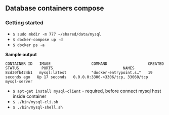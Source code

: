 ## Database containers compose

### Getting started

- `$ sudo mkdir -m 777 ~/shared/data/mysql`
- `$ docker-compose up -d`
- `$ docker ps -a`

**Sample output**

```shell
CONTAINER ID   IMAGE                  COMMAND                  CREATED          STATUS          PORTS                               NAMES
8cd30fb424b1   mysql:latest           "docker-entrypoint.s…"   19 seconds ago   Up 17 seconds   0.0.0.0:3306->3306/tcp, 33060/tcp   mysql-server
```

- `$ apt-get install mysql-client` - required, before connect mysql host inside container
- `$ ./bin/mysql-cli.sh`
- `$ ./bin/mysql-shell.sh`
